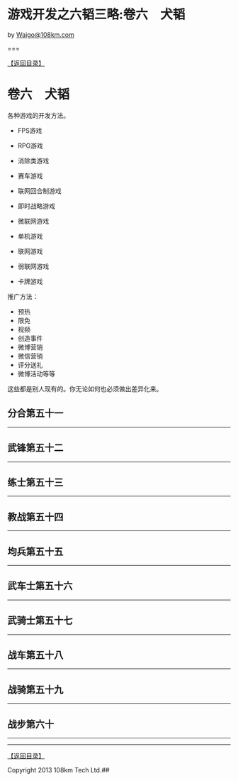 游戏开发之六韬三略:卷六　犬韬
=====

by Waigo@108km.com

===

[【返回目录】](index.md)


# 卷六　犬韬









各种游戏的开发方法。

* FPS游戏
* RPG游戏
* 消除类游戏
* 赛车游戏
* 联网回合制游戏
* 即时战略游戏
* 微联网游戏




* 单机游戏
* 联网游戏
* 弱联网游戏
* 卡牌游戏




推广方法：

- 预热
- 限免
- 视频
- 创造事件
- 微博营销
- 微信营销
- 评分送礼
- 微博活动等等

这些都是别人现有的。你无论如何也必须做出差异化来。









## 分合第五十一
--------

## 武锋第五十二
--------

## 练士第五十三
--------

## 教战第五十四
--------

## 均兵第五十五
--------



## 武车士第五十六
--------

## 武骑士第五十七
--------


## 战车第五十八
--------

## 战骑第五十九
--------

## 战步第六十
--------

------

[【返回目录】](index.md)

Copyright 2013 108km Tech Ltd.## 


